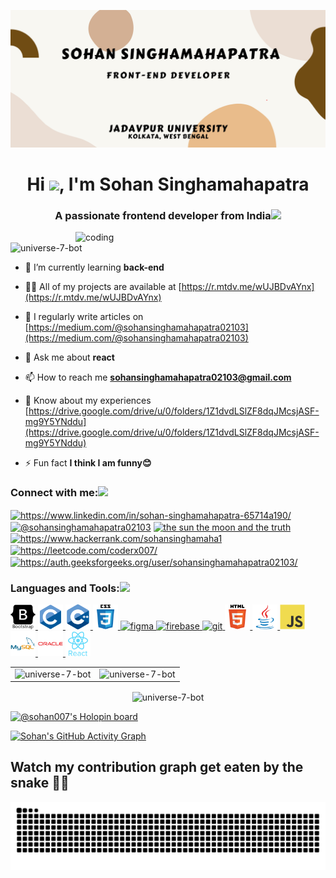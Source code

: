 ![logo](https://github.com/Universe-7-bot/Universe-7-bot/blob/main/Banner.png)
<h1 align="center">Hi <img src = "https://raw.githubusercontent.com/MartinHeinz/MartinHeinz/master/wave.gif" width = 40px>, I'm Sohan Singhamahapatra</h1>
<h3 align="center">A passionate frontend developer from India<img src = "https://media1.giphy.com/media/JZ40cnfnN11KycrvMF/giphy.gif?cid=ecf05e47a0n3gi1bfqntqmob8g9aid1oyj2wr3ds3mg700bl&rid=giphy.gif" width = 50px></h3>

<img align="right" alt="coding" width="400" src="https://user-images.githubusercontent.com/55389276/140866485-8fb1c876-9a8f-4d6a-98dc-08c4981eaf70.gif">

<p align="left"> <img src="https://komarev.com/ghpvc/?username=universe-7-bot&label=Profile%20views&color=0e75b6&style=flat" alt="universe-7-bot" /> </p>

- 🌱 I’m currently learning **back-end**

- 👨‍💻 All of my projects are available at [https://r.mtdv.me/wUJBDvAYnx](https://r.mtdv.me/wUJBDvAYnx)

- 📝 I regularly write articles on [https://medium.com/@sohansinghamahapatra02103](https://medium.com/@sohansinghamahapatra02103)

- 💬 Ask me about **react**

- 📫 How to reach me **sohansinghamahapatra02103@gmail.com**

- 📄 Know about my experiences [https://drive.google.com/drive/u/0/folders/1Z1dvdLSlZF8dqJMcsjASF-mg9Y5YNddu](https://drive.google.com/drive/u/0/folders/1Z1dvdLSlZF8dqJMcsjASF-mg9Y5YNddu)

- ⚡ Fun fact **I think I am funny😊**

<h3 align="left">Connect with me:<img src='https://raw.githubusercontent.com/ShahriarShafin/ShahriarShafin/main/Assets/handshake.gif' width="90px"></h3>
<p align="left">
<a href="https://linkedin.com/in/https://www.linkedin.com/in/sohan-singhamahapatra-65714a190/" target="blank"><img align="center" src="https://raw.githubusercontent.com/rahuldkjain/github-profile-readme-generator/master/src/images/icons/Social/linked-in-alt.svg" alt="https://www.linkedin.com/in/sohan-singhamahapatra-65714a190/" height="30" width="40" /></a>
<a href="https://medium.com/@sohansinghamahapatra02103" target="blank"><img align="center" src="https://raw.githubusercontent.com/rahuldkjain/github-profile-readme-generator/master/src/images/icons/Social/medium.svg" alt="@sohansinghamahapatra02103" height="30" width="40" /></a>
<a href="https://www.youtube.com/c/the sun the moon and the truth" target="blank"><img align="center" src="https://raw.githubusercontent.com/rahuldkjain/github-profile-readme-generator/master/src/images/icons/Social/youtube.svg" alt="the sun the moon and the truth" height="30" width="40" /></a>
<a href="https://www.hackerrank.com/https://www.hackerrank.com/sohansinghamaha1" target="blank"><img align="center" src="https://raw.githubusercontent.com/rahuldkjain/github-profile-readme-generator/master/src/images/icons/Social/hackerrank.svg" alt="https://www.hackerrank.com/sohansinghamaha1" height="30" width="40" /></a>
<a href="https://www.leetcode.com/https://leetcode.com/coderx007/" target="blank"><img align="center" src="https://raw.githubusercontent.com/rahuldkjain/github-profile-readme-generator/master/src/images/icons/Social/leet-code.svg" alt="https://leetcode.com/coderx007/" height="30" width="40" /></a>
<a href="https://auth.geeksforgeeks.org/user/https://auth.geeksforgeeks.org/user/sohansinghamahapatra02103/" target="blank"><img align="center" src="https://raw.githubusercontent.com/rahuldkjain/github-profile-readme-generator/master/src/images/icons/Social/geeks-for-geeks.svg" alt="https://auth.geeksforgeeks.org/user/sohansinghamahapatra02103/" height="30" width="40" /></a>
</p>

<h3 align="left">Languages and Tools:<img src = "https://media2.giphy.com/media/QssGEmpkyEOhBCb7e1/giphy.gif?cid=ecf05e47a0n3gi1bfqntqmob8g9aid1oyj2wr3ds3mg700bl&rid=giphy.gif" width = 32px></h3>
<p align="left"> <a href="https://getbootstrap.com" target="_blank" rel="noreferrer"> <img src="https://raw.githubusercontent.com/devicons/devicon/master/icons/bootstrap/bootstrap-plain-wordmark.svg" alt="bootstrap" width="40" height="40"/> </a> <a href="https://www.cprogramming.com/" target="_blank" rel="noreferrer"> <img src="https://raw.githubusercontent.com/devicons/devicon/master/icons/c/c-original.svg" alt="c" width="40" height="40"/> </a> <a href="https://www.w3schools.com/cpp/" target="_blank" rel="noreferrer"> <img src="https://raw.githubusercontent.com/devicons/devicon/master/icons/cplusplus/cplusplus-original.svg" alt="cplusplus" width="40" height="40"/> </a> <a href="https://www.w3schools.com/css/" target="_blank" rel="noreferrer"> <img src="https://raw.githubusercontent.com/devicons/devicon/master/icons/css3/css3-original-wordmark.svg" alt="css3" width="40" height="40"/> </a> <a href="https://www.figma.com/" target="_blank" rel="noreferrer"> <img src="https://www.vectorlogo.zone/logos/figma/figma-icon.svg" alt="figma" width="40" height="40"/> </a> <a href="https://firebase.google.com/" target="_blank" rel="noreferrer"> <img src="https://www.vectorlogo.zone/logos/firebase/firebase-icon.svg" alt="firebase" width="40" height="40"/> </a> <a href="https://git-scm.com/" target="_blank" rel="noreferrer"> <img src="https://www.vectorlogo.zone/logos/git-scm/git-scm-icon.svg" alt="git" width="40" height="40"/> </a> <a href="https://www.w3.org/html/" target="_blank" rel="noreferrer"> <img src="https://raw.githubusercontent.com/devicons/devicon/master/icons/html5/html5-original-wordmark.svg" alt="html5" width="40" height="40"/> </a> <a href="https://www.java.com" target="_blank" rel="noreferrer"> <img src="https://raw.githubusercontent.com/devicons/devicon/master/icons/java/java-original.svg" alt="java" width="40" height="40"/> </a> <a href="https://developer.mozilla.org/en-US/docs/Web/JavaScript" target="_blank" rel="noreferrer"> <img src="https://raw.githubusercontent.com/devicons/devicon/master/icons/javascript/javascript-original.svg" alt="javascript" width="40" height="40"/> </a> <a href="https://www.mysql.com/" target="_blank" rel="noreferrer"> <img src="https://raw.githubusercontent.com/devicons/devicon/master/icons/mysql/mysql-original-wordmark.svg" alt="mysql" width="40" height="40"/> </a> <a href="https://www.oracle.com/" target="_blank" rel="noreferrer"> <img src="https://raw.githubusercontent.com/devicons/devicon/master/icons/oracle/oracle-original.svg" alt="oracle" width="40" height="40"/> </a> <a href="https://reactjs.org/" target="_blank" rel="noreferrer"> <img src="https://raw.githubusercontent.com/devicons/devicon/master/icons/react/react-original-wordmark.svg" alt="react" width="40" height="40"/> </a> </p>

<!-- <p><img align="center" src="https://github-readme-stats.vercel.app/api/top-langs?username=universe-7-bot&show_icons=true&locale=en&layout=compact" alt="universe-7-bot" /></p>

<p>&nbsp;<img align="center" src="https://github-readme-stats.vercel.app/api?username=universe-7-bot&show_icons=true&locale=en" alt="universe-7-bot" /></p>

<p><img align="center" src="https://github-readme-streak-stats.herokuapp.com/?user=universe-7-bot&" alt="universe-7-bot" /></p> -->
<table>
  <tr>
   
<td><img src="https://github-readme-stats.vercel.app/api?username=universe-7-bot&include_all_commits=true&count_private=true&show_icons=true&line_height=20&title_color=7A7ADB&icon_color=2234AE&text_color=D3D3D3&bg_color=0,000000,130F40" alt="universe-7-bot" />
    <td><img src="https://github-readme-stats.vercel.app/api/top-langs?username=universe-7-bot&show_icons=true&locale=en&layout=compact&title_color=7A7ADB&icon_color=2234AE&text_color=D3D3D3&bg_color=0,000000,130F40" alt="universe-7-bot" /></td>
  </tr>
</table>

<div align="center">
<p><img align="center" src="https://github-readme-streak-stats.herokuapp.com/?user=universe-7-bot&theme=dark" alt="universe-7-bot" /></p>
  </div>

[![@sohan007's Holopin board](https://holopin.me/sohan007)](https://holopin.io/@sohan007)

[![Sohan's GitHub Activity Graph](https://activity-graph.herokuapp.com/graph?username=Universe-7-bot&theme=xcode)](https://git.io/Universe-7-bot)

## Watch my contribution graph get eaten by the snake 💁😍
![Snake animation](https://github.com/Universe-7-bot/Universe-7-bot/blob/output/github-contribution-grid-snake.svg)
<!-- 
## Watch my name as contributions animation 💁😍
![snake gif](gitartwork.svg) -->
